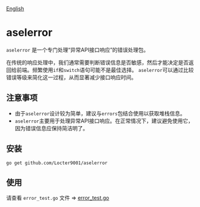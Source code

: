 [English](README-en.md)

# aselerror

`aselerror` 是一个专门处理“异常API接口响应”的错误处理包。

在传统的响应处理中，我们通常需要判断错误信息是否敏感，然后才能决定是否返回给前端。频繁使用`if`和`switch`语句可能不是最佳选择。
`aselerror`可以通过比较错误等级来简化这一过程，从而显著减少接口响应时间。


## 注意事项
- 由于`aselerror`设计较为简单，建议与`errors`包结合使用以获取堆栈信息。
- `aselerror`主要用于处理异常API接口响应。在正常情况下，建议避免使用它，因为错误信息应保持简洁明了。

## 安装

```
go get github.com/Locter9001/aselerror
```

## 使用

请查看 `error_test.go` 文件 => [error_test.go](error_test.go)